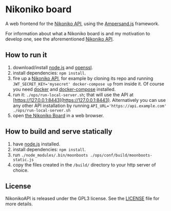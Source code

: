 # Nikoniko board

A web frontend for the [Nikoniko API](https://github.com/jsangradorp/nikonikoapi),
using the [Ampersand.js](https://ampersandjs.com/) framework.

For information about what a Nikoniko board is and my motivation to develop
one, see the aforementioned
[Nikoniko API](https://github.com/jsangradorp/nikonikoapi).

## How to run it

1. download/install [node.js](https://nodejs.org/) and
   [openssl](https://www.openssl.org/).
2. install dependencies: `npm install`.
3. fire up a [Nikoniko API](https://github.com/jsangradorp/nikonikoapi), for
   example by cloning its repo and running `JWT_SECRET_KEY='mysecret'
   docker-compose up` from inside it. Of course you need
   [docker](https://www.docker.com/) and
   [docker-compose](https://docs.docker.com/compose/) installed.
4. run it: `./ops/run-local-server.sh`; that will use the API at
   [https://127.0.0.1:8443](https://127.0.0.1:8443). Alternatively you can use
   any other API installation by running
   `API_URL='https://api.example.com' ./ops/run-local-server.sh`
5. open [the Nikoniko Board](https://127.0.0.1:9443/) in a web browser.

## How to build and serve statically

1. have [node.js](https://nodejs.org/) installed.
2. install dependencies: `npm install`.
3. run `./node_modules/.bin/moonboots ./ops/conf/build/moonboots-static.js`
4. copy the files created in the `/build/` directory to your http server of
   choice.

## License

NikonikoAPI is released under the GPL3 license. See the [LICENSE](./LICENSE)
file for more details.

